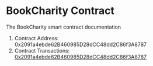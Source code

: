 # BookCharity Contract

The BookCharity smart contract documentation

1. Contract Address: 0x2091a4ebde62B460985D28dCC48dd2C86f3A8787
2. Contract Transactions: [0x2091a4ebde62B460985D28dCC48dd2C86f3A8787](https://alfajores-blockscout.celo-testnet.org/address/0x2091a4ebde62B460985D28dCC48dd2C86f3A8787/transactions)
